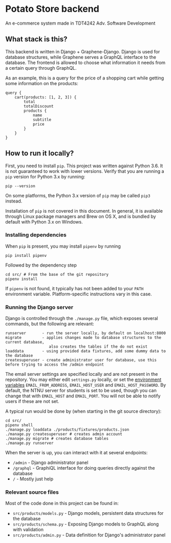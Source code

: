 # Potato Store backend
An e-commerce system made in TDT4242 Adv. Software Development

## What stack is this?

This backend is written in Django + Graphene-Django.
Django is used for database structures, while Graphene serves a GraphQL interface to the database.
The frontend is allowed to choose what information it needs from a certain query through GraphQL.

As an example, this is a query for the price of a shopping cart while getting some information on the products:

    query {
        cart(products: [1, 2, 3]) {
            total
            totalDiscount
            products {
                name
                subtitle
                price
            }
        }
    }

## How to run it locally?

First, you need to install `pip`. This project was written against Python 3.6.
It is not guaranteed to work with lower versions.
Verify that you are running a `pip` version for Python 3.x by running:

    pip --version
        
On some platforms, the Python 3.x version of `pip` may be called `pip3` instead.

Installation of `pip` is not covered in this document.
In general, it is available through Linux package managers
and Brew on OS X, and is bundled by default with Python 3.x on Windows. 

### Installing dependencies

When `pip` is present, you may install `pipenv` by running

    pip install pipenv
        
Followed by the dependency step

    cd src/ # From the base of the git repository
    pipenv install

If `pipenv` is not found, it typically has not been added to your `PATH` environment variable.
Platform-specific instructions vary in this case.

### Running the Django server

Django is controlled through the `./manage.py` file, which exposes several commands, but the following are relevant:

    runserver       - run the server locally, by default on localhost:8000
    migrate         - applies changes made to database structures to the current database,
                       also creates the tables if the do not exist
    loaddata        - using provided data fixtures, add some dummy data to the database
    createsuperuser - create administrator user for database, use this before trying to access the /admin endpoint

The email server settings are specified locally and are not present in the repository.
You may either edit `settings.py` locally, or set the [environment variables]
`EMAIL_FROM_ADDRESS`, `EMAIL_HOST_USER` and `EMAIL_HOST_PASSWORD`. By default,
the NTNU server for students is set to be used, though you can change that with `EMAIL_HOST` and `EMAIL_PORT`. You will not
be able to notify users if these are not set.

[environment variables]: https://en.wikipedia.org/wiki/Environment_variable#Syntax

A typical run would be done by (when starting in the git source directory):

    cd src/
    pipenv shell
    ./manage.py loaddata ./products/fixtures/products.json
    ./manage.py createsuperuser # creates admin account
    ./manage.py migrate # creates database tables
    ./manage.py runserver

When the server is up, you can interact with it at several endpoints:

 - `/admin`   - Django administrator panel
 - `/graphql` - GraphiQL interface for doing queries directly against the database
 - `/`        - Mostly just help

### Relevant source files

Most of the code done in this project can be found in:

 - `src/products/models.py` - Django models, persistent data structures for the database
 - `src/products/schema.py` - Exposing Django models to GraphQL along with validation
 - `src/products/admin.py`  - Data definition for Django's administrator panel
 
